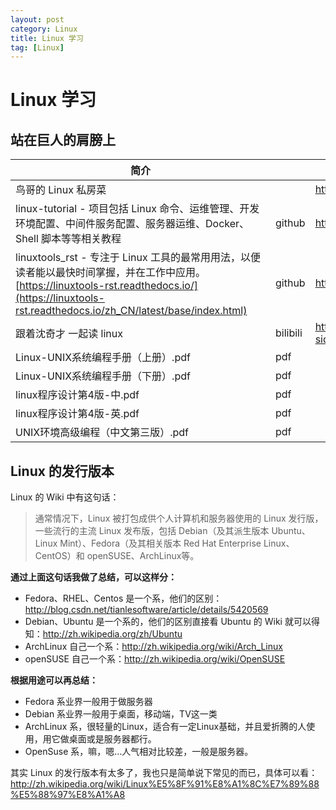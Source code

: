 ```yaml
---
layout: post
category: Linux
title: Linux 学习
tag: [Linux]
---
```

# Linux 学习

## 站在巨人的肩膀上
| <div style="width:400px">简介</div>                          |          | <div style="width:150px">url</div>                           |
| ------------------------------------------------------------ | -------- | ------------------------------------------------------------ |
| 鸟哥的 Linux 私房菜                                          |          | <http://cn.linux.vbird.org>                                  |
| linux-tutorial - 项目包括 Linux 命令、运维管理、开发环境配置、中间件服务配置、服务器运维、Docker、Shell 脚本等等相关教程 | github   | <https://github.com/judasn/Linux-Tutorial>                   |
| linuxtools_rst - 专注于 Linux 工具的最常用用法，以便读者能以最快时间掌握，并在工作中应用。<br />[https://linuxtools-rst.readthedocs.io/](https://linuxtools-rst.readthedocs.io/zh_CN/latest/base/index.html) | github   | <https://github.com/me115/linuxtools_rst>                    |
| 跟着沈奇才 一起读 linux                                      | bilibili | <https://space.bilibili.com/170920967/channel/collectiondetail?sid=388990> |
| Linux-UNIX系统编程手册（上册）.pdf                           | pdf      |                                                              |
| Linux-UNIX系统编程手册（下册）.pdf                           | pdf      |                                                              |
| linux程序设计第4版-中.pdf                                    | pdf      |                                                              |
| linux程序设计第4版-英.pdf                                    | pdf      |                                                              |
| UNIX环境高级编程（中文第三版）.pdf                           | pdf      |                                                              |

## Linux 的发行版本

Linux 的 Wiki 中有这句话：

> 通常情况下，Linux 被打包成供个人计算机和服务器使用的 Linux 发行版，一些流行的主流 Linux 发布版，包括 Debian（及其派生版本 Ubuntu、Linux Mint）、Fedora（及其相关版本 Red Hat Enterprise Linux、CentOS）和 openSUSE、ArchLinux等。

**通过上面这句话我做了总结，可以这样分：**

- Fedora、RHEL、Centos 是一个系，他们的区别：<http://blog.csdn.net/tianlesoftware/article/details/5420569>
- Debian、Ubuntu 是一个系的，他们的区别直接看 Ubuntu 的 Wiki 就可以得知：<http://zh.wikipedia.org/zh/Ubuntu>
- ArchLinux 自己一个系：<http://zh.wikipedia.org/wiki/Arch_Linux>
- openSUSE 自己一个系：<http://zh.wikipedia.org/wiki/OpenSUSE>

**根据用途可以再总结：**

- Fedora 系业界一般用于做服务器
- Debian 系业界一般用于桌面，移动端，TV这一类
- ArchLinux 系，很轻量的Linux，适合有一定Linux基础，并且爱折腾的人使用，用它做桌面或是服务器都行。
- OpenSuse 系，嘛，嗯…人气相对比较差，一般是服务器。

其实 Linux 的发行版本有太多了，我也只是简单说下常见的而已，具体可以看：<http://zh.wikipedia.org/wiki/Linux%E5%8F%91%E8%A1%8C%E7%89%88%E5%88%97%E8%A1%A8>